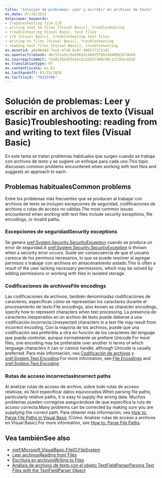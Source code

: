 ```yaml
---
title: 'Solución de problemas: Leer y escribir en archivos de texto'
ms.date: 07/20/2015
helpviewer_keywords:
- troubleshooting file I/O
- writing text to files [Visual Basic], troubleshooting
- troubleshooting Visual Basic, text files
- I/O [Visual Basic], troubleshooting text files
- writing to files [Visual Basic], troubleshooting
- reading text files [Visual Basic], troubleshooting
ms.assetid: a8e9b44d-facb-4718-8c0f-466537171182
ms.openlocfilehash: dbc53ca3cc9ae9b2d14b925f891d0409b2b7debd
ms.sourcegitcommit: 7588136e355e10cbc2582f389c90c127363c02a5
ms.translationtype: HT
ms.contentlocale: es-ES
ms.lasthandoff: 03/15/2020
ms.locfileid: "74333796"
---
```

# <a name="troubleshooting-reading-from-and-writing-to-text-files-visual-basic"></a><span data-ttu-id="060b4-102">Solución de problemas: Leer y escribir en archivos de texto (Visual Basic)</span><span class="sxs-lookup"><span data-stu-id="060b4-102">Troubleshooting: reading from and writing to text files (Visual Basic)</span></span>

<span data-ttu-id="060b4-103">En este tema se tratan problemas habituales que surgen cuando se trabaja con archivos de texto y se sugiere un enfoque para cada uno.</span><span class="sxs-lookup"><span data-stu-id="060b4-103">This topic discusses common problems encountered when working with text files and suggests an approach to each.</span></span>  
  
## <a name="common-problems"></a><span data-ttu-id="060b4-104">Problemas habituales</span><span class="sxs-lookup"><span data-stu-id="060b4-104">Common problems</span></span>  

 <span data-ttu-id="060b4-105">Entre los problemas más frecuentes que se producen al trabajar con archivos de texto se incluyen excepciones de seguridad, codificaciones de archivos o rutas de acceso no válidas.</span><span class="sxs-lookup"><span data-stu-id="060b4-105">The most common issues encountered when working with text files include security exceptions, file encodings, or invalid paths.</span></span>  
  
### <a name="security-exceptions"></a><span data-ttu-id="060b4-106">Excepciones de seguridad</span><span class="sxs-lookup"><span data-stu-id="060b4-106">Security exceptions</span></span>  

 <span data-ttu-id="060b4-107">Se genera <xref:System.Security.SecurityException> cuando se produce un error de seguridad.</span><span class="sxs-lookup"><span data-stu-id="060b4-107">A <xref:System.Security.SecurityException> is thrown when a security error occurs.</span></span> <span data-ttu-id="060b4-108">Suele ser consecuencia de que el usuario carezca de los permisos necesarios, lo que se puede resolver al agregar permisos o trabajar con archivos en almacenamiento aislado.</span><span class="sxs-lookup"><span data-stu-id="060b4-108">This is often a result of the user lacking necessary permissions, which may be solved by adding permissions or working with files in isolated storage.</span></span>  
  
### <a name="file-encodings"></a><span data-ttu-id="060b4-109">Codificaciones de archivos</span><span class="sxs-lookup"><span data-stu-id="060b4-109">File encodings</span></span>  

 <span data-ttu-id="060b4-110">Las codificaciones de archivos, también denominadas codificaciones de caracteres, especifican cómo se representan los caracteres durante el procesamiento de texto.</span><span class="sxs-lookup"><span data-stu-id="060b4-110">File encodings, also known as character encodings, specify how to represent characters when text processing.</span></span> <span data-ttu-id="060b4-111">La presencia de caracteres inesperados en un archivo de texto puede deberse a una codificación incorrecta.</span><span class="sxs-lookup"><span data-stu-id="060b4-111">Unexpected characters in a text file may result from incorrect encoding.</span></span> <span data-ttu-id="060b4-112">Con la mayoría de los archivos, puede que una codificación sea preferible a otra en función de los caracteres del lenguaje que pueda controlar, aunque normalmente se prefiere Unicode.</span><span class="sxs-lookup"><span data-stu-id="060b4-112">For most files, one encoding may be preferable over another in terms of which language characters it can or cannot handle, although Unicode is usually preferred.</span></span> <span data-ttu-id="060b4-113">Para más información, vea [Codificación de archivos](../../../../visual-basic/developing-apps/programming/drives-directories-files/file-encodings.md) y <xref:System.Text.Encoding>.</span><span class="sxs-lookup"><span data-stu-id="060b4-113">For more information, see [File Encodings](../../../../visual-basic/developing-apps/programming/drives-directories-files/file-encodings.md) and <xref:System.Text.Encoding>.</span></span>  
  
### <a name="incorrect-paths"></a><span data-ttu-id="060b4-114">Rutas de acceso incorrectas</span><span class="sxs-lookup"><span data-stu-id="060b4-114">Incorrect paths</span></span>  

 <span data-ttu-id="060b4-115">Al analizar rutas de acceso de archivo, sobre todo rutas de acceso relativas, es fácil especificar datos equivocados.</span><span class="sxs-lookup"><span data-stu-id="060b4-115">When parsing file paths, particularly relative paths, it is easy to supply the wrong data.</span></span> <span data-ttu-id="060b4-116">Muchos problemas pueden corregirse asegurándose de que especifica la ruta de acceso correcta.</span><span class="sxs-lookup"><span data-stu-id="060b4-116">Many problems can be corrected by making sure you are supplying the correct path.</span></span> <span data-ttu-id="060b4-117">Para obtener más información, vea [How to: Parse File Paths in Visual Basic](../../../../visual-basic/developing-apps/programming/drives-directories-files/how-to-parse-file-paths.md) (Cómo: Analizar rutas de acceso a archivos en Visual Basic).</span><span class="sxs-lookup"><span data-stu-id="060b4-117">For more information, see [How to: Parse File Paths](../../../../visual-basic/developing-apps/programming/drives-directories-files/how-to-parse-file-paths.md).</span></span>  
  
## <a name="see-also"></a><span data-ttu-id="060b4-118">Vea también</span><span class="sxs-lookup"><span data-stu-id="060b4-118">See also</span></span>

- <xref:Microsoft.VisualBasic.FileIO.FileSystem>
- [<span data-ttu-id="060b4-119">Leer archivos</span><span class="sxs-lookup"><span data-stu-id="060b4-119">Reading from Files</span></span>](../../../../visual-basic/developing-apps/programming/drives-directories-files/reading-from-files.md)
- [<span data-ttu-id="060b4-120">Escritura en archivos</span><span class="sxs-lookup"><span data-stu-id="060b4-120">Writing to Files</span></span>](../../../../visual-basic/developing-apps/programming/drives-directories-files/writing-to-files.md)
- [<span data-ttu-id="060b4-121">Análisis de archivos de texto con el objeto TextFieldParser</span><span class="sxs-lookup"><span data-stu-id="060b4-121">Parsing Text Files with the TextFieldParser Object</span></span>](../../../../visual-basic/developing-apps/programming/drives-directories-files/parsing-text-files-with-the-textfieldparser-object.md)
